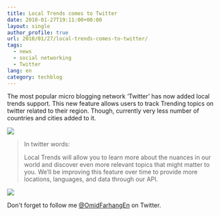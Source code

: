 ```yaml
---
title: Local Trends comes to Twitter
date: 2010-01-27T19:11:00+00:00
layout: single
author_profile: true
url: 2010/01/27/local-trends-comes-to-twitter/
tags:
  - news
  - social networking
  - Twitter
lang: en
category: techblog
---
```

The most popular micro blogging network ‘Twitter’ has now added local trends support. This new feature allows users to track Trending topics on twitter related to their region. Though, currently very less number of countries and cities added to it.

[![](http://2.bp.blogspot.com/_vaUVXcmC3OI/S2CH-BWv9cI/AAAAAAAAAwQ/d6XbmCDH7NM/s640/27012010192141.png)](http://2.bp.blogspot.com/_vaUVXcmC3OI/S2CH-BWv9cI/AAAAAAAAAwQ/d6XbmCDH7NM/s1600-h/27012010192141.png)

> In twitter words:
>  
> Local Trends will allow you to learn more about the nuances in our world and discover even more relevant topics that might matter to you. We’ll be improving this feature over time to provide more locations, languages, and data through our API.

[![](http://4.bp.blogspot.com/_vaUVXcmC3OI/S2CH_u4rC-I/AAAAAAAAAwY/0N7zj4pPX_s/s640/27012010192245.png)](http://4.bp.blogspot.com/_vaUVXcmC3OI/S2CH_u4rC-I/AAAAAAAAAwY/0N7zj4pPX_s/s1600-h/27012010192245.png)

Don't forget to follow me [@OmidFarhangEn](https://twitter.com/OmidFarhangEn) on Twitter.
